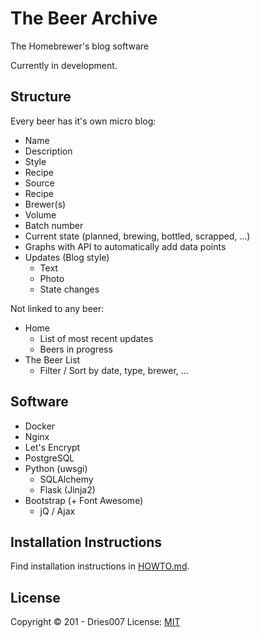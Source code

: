 The Beer Archive
================

The Homebrewer's blog software

Currently in development.


Structure
---------

Every beer has it's own micro blog:
- Name
- Description
- Style
- Recipe
- Source
- Recipe
- Brewer(s)
- Volume
- Batch number
- Current state (planned, brewing, bottled, scrapped, ...)
- Graphs with API to automatically add data points
- Updates (Blog style)
	- Text
	- Photo
	- State changes

Not linked to any beer:
- Home
	- List of most recent updates
	- Beers in progress
- The Beer List
	- Filter / Sort by date, type, brewer, ...


Software
--------

- Docker
- Nginx
- Let's Encrypt
- PostgreSQL
- Python (uwsgi)
	- SQLAlchemy
	- Flask (Jinja2)
- Bootstrap (+ Font Awesome)
	- jQ / Ajax

Installation Instructions
-------------------------

Find installation instructions in [HOWTO.md](HOWTO.md).


License
-------

Copyright &copy; 201 - Dries007
License: [MIT](LICENSE.md)

